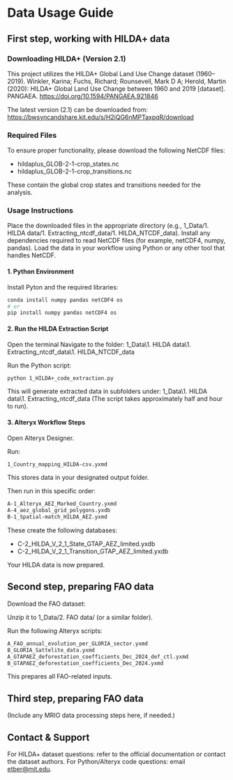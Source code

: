 # Data Usage Guide

## First step, working with HILDA+ data

### Downloading HILDA+ (Version 2.1)
This project utilizes the HILDA+ Global Land Use Change dataset (1960–2019). 
Winkler, Karina; Fuchs, Richard; Rounsevell, Mark D A; Herold, Martin (2020):
HILDA+ Global Land Use Change between 1960 and 2019 [dataset].
PANGAEA. https://doi.org/10.1594/PANGAEA.921846

The latest version (2.1) can be downloaded from:
https://bwsyncandshare.kit.edu/s/H2iQG6nMPTaxpqR/download

### Required Files
To ensure proper functionality, please download the following NetCDF files:

- hildaplus_GLOB-2-1-crop_states.nc
- hildaplus_GLOB-2-1-crop_transitions.nc

These contain the global crop states and transitions needed for the analysis.

### Usage Instructions
Place the downloaded files in the appropriate directory (e.g., 1_Data/1. HILDA data/1. Extracting_ntcdf_data/1. HILDA_NTCDF_data).
Install any dependencies required to read NetCDF files (for example, netCDF4, numpy, pandas).
Load the data in your workflow using Python or any other tool that handles NetCDF.

#### 1. Python Environment
Install Pyton and the required libraries:
```bash
conda install numpy pandas netCDF4 os
# or
pip install numpy pandas netCDF4 os
```

#### 2. Run the HILDA Extraction Script
Open the terminal
Navigate to the folder:
1_Data\1. HILDA data\1. Extracting_ntcdf_data\1. HILDA_NTCDF_data

Run the Python script:
```bash
python 1_HILDA+_code_extraction.py
```
This will generate extracted data in subfolders under:
1_Data\1. HILDA data\1. Extracting_ntcdf_data
(The script takes approximately half and hour to run).

#### 3. Alteryx Workflow Steps
Open Alteryx Designer.

Run:
```bash
1_Country_mapping_HILDA-csv.yxmd
```
This stores data in your designated output folder.

Then run in this specific order:
```bash
A-1_Alteryx_AEZ_Marked_Country.yxmd
A-4_aez_global_grid_polygons.yxdb
B-1_Spatial-match_HILDA_AEZ.yxmd
```

These create the following databases:
- C-2_HILDA_V_2_1_State_GTAP_AEZ_limited.yxdb
- C-2_HILDA_V_2_1_Transition_GTAP_AEZ_limited.yxdb

Your HILDA data is now prepared.

## Second step, preparing FAO data

Download the FAO dataset:  

Unzip it to 1_Data/2. FAO data/ (or a similar folder).

Run the following Alteryx scripts:
```bash
A_FAO_annual_evolution_per_GLORIA_sector.yxmd
B_GLORIA_Sattelite_data.yxmd
A_GTAPAEZ_deforestation_coefficients_Dec_2024_def_ctl.yxmd
B_GTAPAEZ_deforestation_coefficients_Dec_2024.yxmd
```
This prepares all FAO-related inputs.


## Third step, preparing FAO data
(Include any MRIO data processing steps here, if needed.)

## Contact & Support
For HILDA+ dataset questions: refer to the official documentation or contact the dataset authors.
For Python/Alteryx code questions: email etber@mit.edu.

